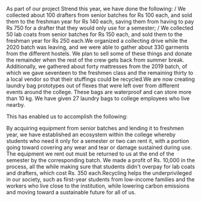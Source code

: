 As part of our project Strend this year, we have done the following: / We collected about 100 drafters from senior batches for Rs 100 each, and sold them to the freshman year for Rs 140 each, saving them from having to pay Rs 750 for a drafter that they would only use for a semester; / We collected 50 lab coats from senior batches for Rs 150 each, and sold them to the freshman year for Rs 250 each.We organized a collecting drive while the 2020 batch was leaving, and we were able to gather about 330 garments from the different hostels. We plan to sell some of these things and donate the remainder when the rest of the crew gets back from summer break. Additionally, we gathered about forty mattresses from the 2019 batch, of which we gave seventeen to the freshmen class and the remaining thirty to a local vendor so that their stuffings could be recycled.We are now creating laundry bag prototypes out of flexes that were left over from different events around the college. These bags are waterproof and can store more than 10 kg. We have given 27 laundry bags to college employees who live nearby.



This has enabled us to accomplish the following:



By acquiring equipment from senior batches and lending it to freshmen year, we have established an ecosystem within the college whereby students who need it only for a semester or two can rent it, with a portion going toward covering any wear and tear or damage sustained during use. The equipment we rent out must be returned to us at the end of the semester by the corresponding batch. We made a profit of Rs. 10,000 in the process, all the while making sure that students didn't overpay for lab coats and drafters, which cost Rs. 350 each.Recycling helps the underprivileged in our society, such as first-year students from low-income families and the workers who live close to the institution, while lowering carbon emissions and moving toward a sustainable future for all of us.




